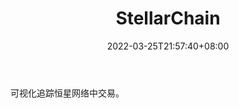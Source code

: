 ﻿---
weight: 
title: "StellarChain"
description: "可视化追踪恒星网络中交易"
date: 2022-03-25T21:57:40+08:00
lastmod: 2022-03-25T16:45:40+08:00
draft: false
authors: ["Metabd"]
featuredImage: "stellarchain.jpg"
link: ""
tags: ["区块链浏览器","StellarChain"]
categories: ["navigation"]
navigation: ["区块链浏览器"]
lightgallery: true
toc: true
pinned: false
recommend: false
recommend1: false
---
可视化追踪恒星网络中交易。
